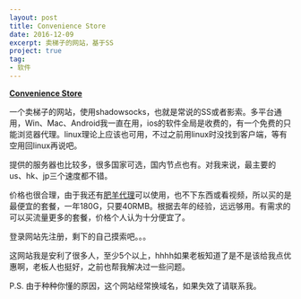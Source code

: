 ```yaml
---
layout: post
title: Convenience Store
date: 2016-12-09
excerpt: 卖梯子的网站，基于SS
project: true
tag: 
- 软件
---
```




[**Convenience Store**](https://www.ssgodie.pw)

一个卖梯子的网站，使用shadowsocks，也就是常说的SS或者影索。多平台通用，Win、Mac、Android我一直在用，ios的软件全局是收费的，有一个免费的只能浏览器代理。linux理论上应该也可用，不过之前用linux时没找到客户端，等有空用回linux再说吧。

提供的服务器也比较多，很多国家可选，国内节点也有。对我来说，最主要的us、hk、jp三个速度都不错。

价格也很合理，由于我还有[肥羊代理](http://www.phiy.me/)可以使用，也不下东西或看视频，所以买的是最便宜的套餐，一年180G，只要40RMB。根据去年的经验，远远够用。有需求的可以买流量更多的套餐，价格个人认为十分便宜了。

登录网站先注册，剩下的自己摸索吧。。。

这网站我是安利了很多人，至少5个以上，hhhh如果老板知道了是不是该给我点优惠啊，老板人也挺好，之前也帮我解决过一些问题。

P.S. 由于种种你懂的原因，这个网站经常换域名，如果失效了请联系我。